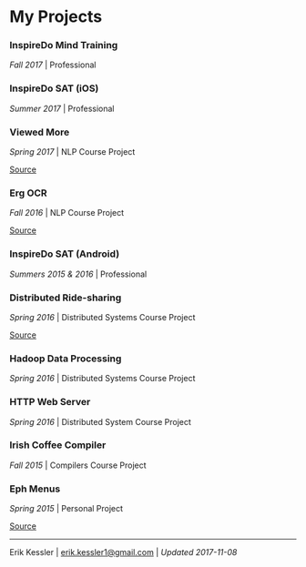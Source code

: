 # My Projects

### InspireDo Mind Training
*Fall 2017* | Professional

### InspireDo SAT (iOS)
*Summer 2017* | Professional

### Viewed More
*Spring 2017* | NLP Course Project

[Source](https://github.com/erikkessler1/viewed-more)

### Erg OCR
*Fall 2016* | NLP Course Project

[Source](https://github.com/erikkessler1/erg-ocr)

### InspireDo SAT (Android)
*Summers 2015 & 2016* | Professional

### Distributed Ride-sharing
*Spring 2016* | Distributed Systems Course Project

[Source](https://github.com/erikkessler1/distributed-ridesharing)

### Hadoop Data Processing
*Spring 2016* | Distributed Systems Course Project

### HTTP Web Server
*Spring 2016* | Distributed System Course Project

### Irish Coffee Compiler
*Fall 2015* | Compilers Course Project

### Eph Menus
*Spring 2015* | Personal Project

[Source](https://github.com/erikkessler1/williams-menus)

---
Erik Kessler | erik.kessler1@gmail.com | *Updated 2017-11-08*
